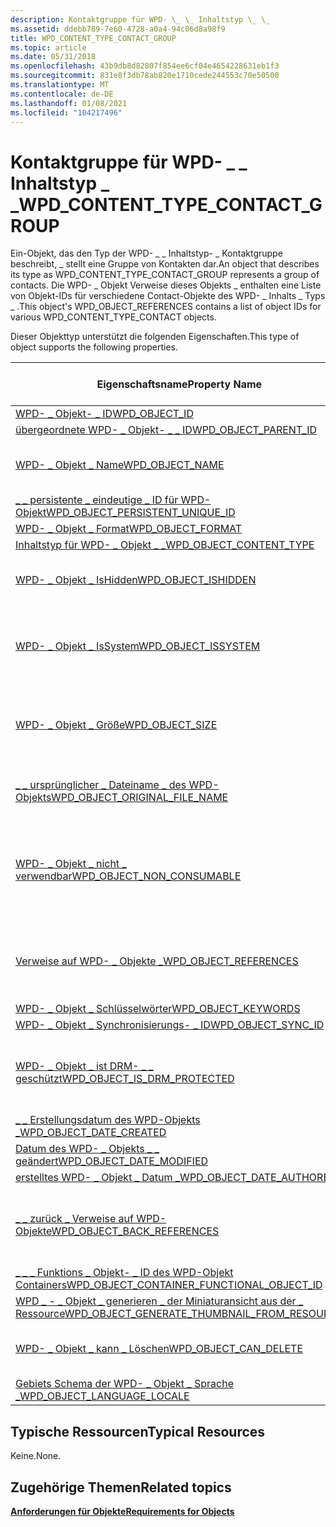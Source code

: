 ```yaml
---
description: Kontaktgruppe für WPD- \_ \_ Inhaltstyp \_ \_
ms.assetid: ddebb789-7e60-4728-a0a4-94c06d8a98f9
title: WPD_CONTENT_TYPE_CONTACT_GROUP
ms.topic: article
ms.date: 05/31/2018
ms.openlocfilehash: 43b9db8d82807f854ee6cf04e4654228631eb1f3
ms.sourcegitcommit: 831e8f3db78ab820e1710cede244553c70e50500
ms.translationtype: MT
ms.contentlocale: de-DE
ms.lasthandoff: 01/08/2021
ms.locfileid: "104217496"
---
```

# <a name="wpd_content_type_contact_group"></a><span data-ttu-id="ae68a-103">Kontaktgruppe für WPD- \_ \_ Inhaltstyp \_ \_</span><span class="sxs-lookup"><span data-stu-id="ae68a-103">WPD\_CONTENT\_TYPE\_CONTACT\_GROUP</span></span>

<span data-ttu-id="ae68a-104">Ein-Objekt, das den Typ der WPD- \_ \_ Inhaltstyp- \_ Kontaktgruppe beschreibt, \_ stellt eine Gruppe von Kontakten dar.</span><span class="sxs-lookup"><span data-stu-id="ae68a-104">An object that describes its type as WPD\_CONTENT\_TYPE\_CONTACT\_GROUP represents a group of contacts.</span></span> <span data-ttu-id="ae68a-105">Die WPD- \_ Objekt Verweise dieses Objekts \_ enthalten eine Liste von Objekt-IDs für verschiedene Contact-Objekte des WPD- \_ Inhalts \_ Typs \_ .</span><span class="sxs-lookup"><span data-stu-id="ae68a-105">This object's WPD\_OBJECT\_REFERENCES contains a list of object IDs for various WPD\_CONTENT\_TYPE\_CONTACT objects.</span></span>

<span data-ttu-id="ae68a-106">Dieser Objekttyp unterstützt die folgenden Eigenschaften.</span><span class="sxs-lookup"><span data-stu-id="ae68a-106">This type of object supports the following properties.</span></span>



| <span data-ttu-id="ae68a-107">Eigenschaftsname</span><span class="sxs-lookup"><span data-stu-id="ae68a-107">Property Name</span></span>                                                                                                         | <span data-ttu-id="ae68a-108">Erforderlich oder optional</span><span class="sxs-lookup"><span data-stu-id="ae68a-108">Required or Optional</span></span>                                                  |
|-----------------------------------------------------------------------------------------------------------------------|-----------------------------------------------------------------------|
| [<span data-ttu-id="ae68a-109">WPD- \_ Objekt- \_ ID</span><span class="sxs-lookup"><span data-stu-id="ae68a-109">WPD\_OBJECT\_ID</span></span>](object-properties.md)                                                                | <span data-ttu-id="ae68a-110">Erforderlich.</span><span class="sxs-lookup"><span data-stu-id="ae68a-110">Required.</span></span>                                                             |
| [<span data-ttu-id="ae68a-111">übergeordnete WPD- \_ Objekt- \_ \_ ID</span><span class="sxs-lookup"><span data-stu-id="ae68a-111">WPD\_OBJECT\_PARENT\_ID</span></span>](object-properties.md)                                                 | <span data-ttu-id="ae68a-112">Erforderlich.</span><span class="sxs-lookup"><span data-stu-id="ae68a-112">Required.</span></span>                                                             |
| [<span data-ttu-id="ae68a-113">WPD- \_ Objekt \_ Name</span><span class="sxs-lookup"><span data-stu-id="ae68a-113">WPD\_OBJECT\_NAME</span></span>](object-properties.md)                                                            | <span data-ttu-id="ae68a-114">Erforderlich, wenn das-Objekt eine Datei darstellt.</span><span class="sxs-lookup"><span data-stu-id="ae68a-114">Required if the object represents a file.</span></span>                             |
| [<span data-ttu-id="ae68a-115">\_ \_ persistente \_ eindeutige \_ ID für WPD-Objekt</span><span class="sxs-lookup"><span data-stu-id="ae68a-115">WPD\_OBJECT\_PERSISTENT\_UNIQUE\_ID</span></span>](object-properties.md)                          | <span data-ttu-id="ae68a-116">Erforderlich.</span><span class="sxs-lookup"><span data-stu-id="ae68a-116">Required.</span></span>                                                             |
| [<span data-ttu-id="ae68a-117">WPD- \_ Objekt \_ Format</span><span class="sxs-lookup"><span data-stu-id="ae68a-117">WPD\_OBJECT\_FORMAT</span></span>](object-properties.md)                                                        | <span data-ttu-id="ae68a-118">Erforderlich.</span><span class="sxs-lookup"><span data-stu-id="ae68a-118">Required.</span></span>                                                             |
| [<span data-ttu-id="ae68a-119">Inhaltstyp für WPD- \_ Objekt \_ \_</span><span class="sxs-lookup"><span data-stu-id="ae68a-119">WPD\_OBJECT\_CONTENT\_TYPE</span></span>](object-properties.md)                                           | <span data-ttu-id="ae68a-120">Erforderlich.</span><span class="sxs-lookup"><span data-stu-id="ae68a-120">Required.</span></span>                                                             |
| [<span data-ttu-id="ae68a-121">WPD- \_ Objekt \_ IsHidden</span><span class="sxs-lookup"><span data-stu-id="ae68a-121">WPD\_OBJECT\_ISHIDDEN</span></span>](object-properties.md)                                                    | <span data-ttu-id="ae68a-122">Erforderlich, wenn das Objekt ausgeblendet ist.</span><span class="sxs-lookup"><span data-stu-id="ae68a-122">Required if the object is hidden.</span></span>                                     |
| [<span data-ttu-id="ae68a-123">WPD- \_ Objekt \_ IsSystem</span><span class="sxs-lookup"><span data-stu-id="ae68a-123">WPD\_OBJECT\_ISSYSTEM</span></span>](object-properties.md)                                                    | <span data-ttu-id="ae68a-124">Erforderlich, wenn das Objekt ein Systemobjekt ist (stellt eine Systemdatei dar).</span><span class="sxs-lookup"><span data-stu-id="ae68a-124">Required if the object is a system object (represents a system file).</span></span> |
| [<span data-ttu-id="ae68a-125">WPD- \_ Objekt \_ Größe</span><span class="sxs-lookup"><span data-stu-id="ae68a-125">WPD\_OBJECT\_SIZE</span></span>](object-properties.md)                                                            | <span data-ttu-id="ae68a-126">Erforderlich, wenn das Objekt über mindestens eine Ressource verfügt.</span><span class="sxs-lookup"><span data-stu-id="ae68a-126">Required if the object has at least one resource.</span></span>                     |
| [<span data-ttu-id="ae68a-127">\_ \_ ursprünglicher \_ Dateiname \_ des WPD-Objekts</span><span class="sxs-lookup"><span data-stu-id="ae68a-127">WPD\_OBJECT\_ORIGINAL\_FILE\_NAME</span></span>](object-properties.md)                              | <span data-ttu-id="ae68a-128">Erforderlich, wenn das-Objekt eine Datei darstellt.</span><span class="sxs-lookup"><span data-stu-id="ae68a-128">Required if the object represents a file.</span></span>                             |
| [<span data-ttu-id="ae68a-129">WPD- \_ Objekt \_ nicht \_ verwendbar</span><span class="sxs-lookup"><span data-stu-id="ae68a-129">WPD\_OBJECT\_NON\_CONSUMABLE</span></span>](object-properties.md)                                       | <span data-ttu-id="ae68a-130">Empfohlen, wenn das Objekt nicht für die Verwendung durch das Gerät bestimmt ist.</span><span class="sxs-lookup"><span data-stu-id="ae68a-130">Recommended if the object is not meant for consumption by the device.</span></span> |
| [<span data-ttu-id="ae68a-131">Verweise auf WPD- \_ Objekte \_</span><span class="sxs-lookup"><span data-stu-id="ae68a-131">WPD\_OBJECT\_REFERENCES</span></span>](object-properties.md)                                                | <span data-ttu-id="ae68a-132">Erforderlich, wenn das-Objekt über Verweise auf andere-Objekte verfügt.</span><span class="sxs-lookup"><span data-stu-id="ae68a-132">Required if the object has references to other objects.</span></span>               |
| [<span data-ttu-id="ae68a-133">WPD- \_ Objekt \_ Schlüsselwörter</span><span class="sxs-lookup"><span data-stu-id="ae68a-133">WPD\_OBJECT\_KEYWORDS</span></span>](object-properties.md)                                                    | <span data-ttu-id="ae68a-134">Dies ist optional.</span><span class="sxs-lookup"><span data-stu-id="ae68a-134">Optional.</span></span>                                                             |
| [<span data-ttu-id="ae68a-135">WPD- \_ Objekt \_ Synchronisierungs- \_ ID</span><span class="sxs-lookup"><span data-stu-id="ae68a-135">WPD\_OBJECT\_SYNC\_ID</span></span>](object-properties.md)                                                     | <span data-ttu-id="ae68a-136">Dies ist optional.</span><span class="sxs-lookup"><span data-stu-id="ae68a-136">Optional.</span></span>                                                             |
| [<span data-ttu-id="ae68a-137">WPD- \_ Objekt \_ ist DRM- \_ \_ geschützt</span><span class="sxs-lookup"><span data-stu-id="ae68a-137">WPD\_OBJECT\_IS\_DRM\_PROTECTED</span></span>](object-properties.md)                                  | <span data-ttu-id="ae68a-138">Erforderlich, wenn das Objekt durch DRM-Technologie geschützt wird.</span><span class="sxs-lookup"><span data-stu-id="ae68a-138">Required if the object is protected by DRM technology.</span></span>                |
| [<span data-ttu-id="ae68a-139">\_ \_ Erstellungsdatum des WPD-Objekts \_</span><span class="sxs-lookup"><span data-stu-id="ae68a-139">WPD\_OBJECT\_DATE\_CREATED</span></span>](object-properties.md)                                           | <span data-ttu-id="ae68a-140">Dies ist optional.</span><span class="sxs-lookup"><span data-stu-id="ae68a-140">Optional.</span></span>                                                             |
| [<span data-ttu-id="ae68a-141">Datum des WPD- \_ Objekts \_ \_ geändert</span><span class="sxs-lookup"><span data-stu-id="ae68a-141">WPD\_OBJECT\_DATE\_MODIFIED</span></span>](object-properties.md)                                         | <span data-ttu-id="ae68a-142">Empfohlen.</span><span class="sxs-lookup"><span data-stu-id="ae68a-142">Recommended.</span></span>                                                          |
| [<span data-ttu-id="ae68a-143">erstelltes WPD- \_ Objekt \_ Datum \_</span><span class="sxs-lookup"><span data-stu-id="ae68a-143">WPD\_OBJECT\_DATE\_AUTHORED</span></span>](object-properties.md)                                         | <span data-ttu-id="ae68a-144">Dies ist optional.</span><span class="sxs-lookup"><span data-stu-id="ae68a-144">Optional.</span></span>                                                             |
| [<span data-ttu-id="ae68a-145">\_ \_ zurück \_ Verweise auf WPD-Objekte</span><span class="sxs-lookup"><span data-stu-id="ae68a-145">WPD\_OBJECT\_BACK\_REFERENCES</span></span>](object-properties.md)                                     | <span data-ttu-id="ae68a-146">Empfohlen, wenn auf das Objekt von einem anderen Objekt verwiesen wird.</span><span class="sxs-lookup"><span data-stu-id="ae68a-146">Recommended if the object is referenced by another object.</span></span>            |
| [<span data-ttu-id="ae68a-147">\_ \_ \_ Funktions \_ Objekt- \_ ID des WPD-Objekt Containers</span><span class="sxs-lookup"><span data-stu-id="ae68a-147">WPD\_OBJECT\_CONTAINER\_FUNCTIONAL\_OBJECT\_ID</span></span>](object-properties.md)     | <span data-ttu-id="ae68a-148">Dies ist optional.</span><span class="sxs-lookup"><span data-stu-id="ae68a-148">Optional.</span></span>                                                             |
| [<span data-ttu-id="ae68a-149">WPD \_ - \_ Objekt \_ generieren \_ der Miniaturansicht aus der \_ Ressource</span><span class="sxs-lookup"><span data-stu-id="ae68a-149">WPD\_OBJECT\_GENERATE\_THUMBNAIL\_FROM\_RESOURCE</span></span>](object-properties.md) | <span data-ttu-id="ae68a-150">Optional</span><span class="sxs-lookup"><span data-stu-id="ae68a-150">Optional</span></span>                                                              |
| [<span data-ttu-id="ae68a-151">WPD- \_ Objekt \_ kann \_ Löschen</span><span class="sxs-lookup"><span data-stu-id="ae68a-151">WPD\_OBJECT\_CAN\_DELETE</span></span>](object-properties.md)                                               | <span data-ttu-id="ae68a-152">Erforderlich, wenn das Objekt gelöscht werden kann.</span><span class="sxs-lookup"><span data-stu-id="ae68a-152">Required if the object can be deleted.</span></span>                                |
| [<span data-ttu-id="ae68a-153">Gebiets Schema der WPD- \_ Objekt \_ Sprache \_</span><span class="sxs-lookup"><span data-stu-id="ae68a-153">WPD\_OBJECT\_LANGUAGE\_LOCALE</span></span>](object-properties.md)                                                                | <span data-ttu-id="ae68a-154">Dies ist optional.</span><span class="sxs-lookup"><span data-stu-id="ae68a-154">Optional.</span></span>                                                             |



 

## <a name="typical-resources"></a><span data-ttu-id="ae68a-155">Typische Ressourcen</span><span class="sxs-lookup"><span data-stu-id="ae68a-155">Typical Resources</span></span>

<span data-ttu-id="ae68a-156">Keine.</span><span class="sxs-lookup"><span data-stu-id="ae68a-156">None.</span></span>

## <a name="related-topics"></a><span data-ttu-id="ae68a-157">Zugehörige Themen</span><span class="sxs-lookup"><span data-stu-id="ae68a-157">Related topics</span></span>

<dl> <dt>

[<span data-ttu-id="ae68a-158">**Anforderungen für Objekte**</span><span class="sxs-lookup"><span data-stu-id="ae68a-158">**Requirements for Objects**</span></span>](requirements-for-objects.md)
</dt> </dl>

 

 



